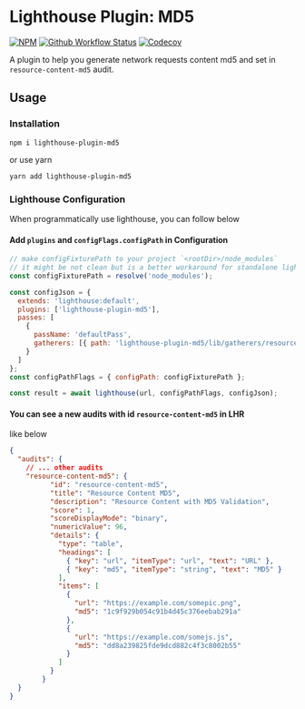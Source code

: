 # Lighthouse Plugin: MD5

[![NPM](https://img.shields.io/npm/v/lighthouse-plugin-md5.svg)](https://www.npmjs.com/package/lighthouse-plugin-md5)
[![Github Workflow Status](https://github.com/aquariuslt/lighthouse-plugin-md5/workflows/build/badge.svg)](https://github.com/aquariuslt/lighthouse-plugin-md5)
[![Codecov](https://codecov.io/gh/aquariuslt/lighthouse-plugin-md5/branch/master/graph/badge.svg)](https://codecov.io/gh/aquariuslt/lighthouse-plugin-md5)

A plugin to help you generate network requests content md5 and set in `resource-content-md5` audit.



## Usage

### Installation

```shell script
npm i lighthouse-plugin-md5
```

or use yarn

```shell script
yarn add lighthouse-plugin-md5
```


### Lighthouse Configuration

When programmatically use lighthouse, you can follow below


#### Add `plugins` and `configFlags.configPath` in Configuration

```js
// make configFixturePath to your project `<rootDir>/node_modules`
// it might be not clean but is a better workaround for standalone lighthouse plugin from public registry
const configFixturePath = resolve('node_modules');

const configJson = {
  extends: 'lighthouse:default',
  plugins: ['lighthouse-plugin-md5'],
  passes: [
    {
      passName: 'defaultPass',
      gatherers: [{ path: 'lighthouse-plugin-md5/lib/gatherers/resource-content-md5' }]
    }
  ]
};
const configPathFlags = { configPath: configFixturePath };

const result = await lighthouse(url, configPathFlags, configJson);
```


#### You can see a new audits with id `resource-content-md5` in LHR

like below

```json
{
  "audits": {
    // ... other audits
    "resource-content-md5": {
          "id": "resource-content-md5",
          "title": "Resource Content MD5",
          "description": "Resource Content with MD5 Validation",
          "score": 1,
          "scoreDisplayMode": "binary",
          "numericValue": 96,
          "details": {
            "type": "table",
            "headings": [
              { "key": "url", "itemType": "url", "text": "URL" },
              { "key": "md5", "itemType": "string", "text": "MD5" }
            ],
            "items": [
              {
                "url": "https://example.com/somepic.png",
                "md5": "1c9f929b054c91b4d45c376eebab291a"
              },
              {
                "url": "https://example.com/somejs.js",
                "md5": "dd8a239825fde9dcd882c4f3c8002b55"
              }
            ]
          }
        }
  }
}
```



